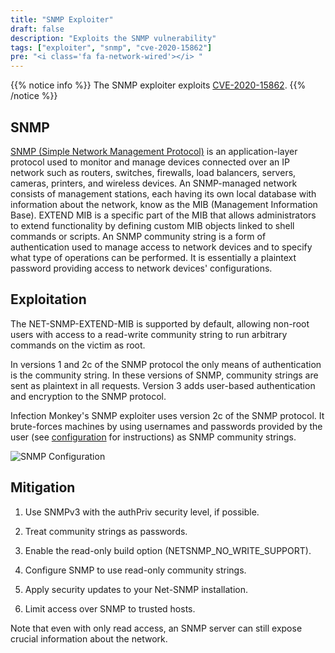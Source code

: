 ```yaml
---
title: "SNMP Exploiter"
draft: false
description: "Exploits the SNMP vulnerability"
tags: ["exploiter", "snmp", "cve-2020-15862"]
pre: "<i class='fa fa-network-wired'></i> "
---
```


{{% notice info %}}
The SNMP exploiter exploits [CVE-2020-15862](
https://cve.mitre.org/cgi-bin/cvename.cgi?name=CVE-2020-15862).
{{% /notice %}}

## SNMP

[SNMP (Simple Network Management Protocol)](
https://en.wikipedia.org/wiki/Simple_Network_Management_Protocol) is an
application-layer protocol used to monitor and manage devices connected over
an IP network such as routers, switches, firewalls, load balancers, servers,
cameras, printers, and wireless devices. An SNMP-managed network consists of
management stations, each having its own local database with information about
the network, know as the MIB (Management Information Base). EXTEND MIB is a
specific part of the MIB that allows administrators to extend functionality by
defining custom MIB objects linked to shell commands or scripts. An SNMP
community string is a form of authentication used to manage access to network
devices and to specify what type of operations can be performed. It is
essentially a plaintext password providing access to network devices'
configurations.

## Exploitation

The NET-SNMP-EXTEND-MIB is supported by default, allowing non-root users with
access to a read-write community string to run arbitrary commands on the victim
as root.

In versions 1 and 2c of the SNMP protocol the only means of authentication is
the community string. In these versions of SNMP, community strings are sent as
plaintext in all requests. Version 3 adds user-based authentication and
encryption to the SNMP protocol.

Infection Monkey's SNMP exploiter uses version 2c of the SNMP protocol. It
brute-forces machines by using usernames and passwords provided by the user
(see [configuration](/usage/configuration) for instructions) as SNMP community
strings.

![SNMP Configuration](
/images/island/configuration-page/snmp-exploiter-configuration.png
"SNMP Configuration")

## Mitigation

1. Use SNMPv3 with the authPriv security level, if possible.

1. Treat community strings as passwords.

1. Enable the read-only build option (NETSNMP_NO_WRITE_SUPPORT).

1. Configure SNMP to use read-only community strings.

1. Apply security updates to your Net-SNMP installation.

1. Limit access over SNMP to trusted hosts.

Note that even with only read access, an SNMP server can still expose crucial
information about the network.

